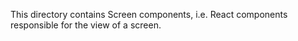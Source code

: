 This directory contains Screen components, i.e. React components responsible for the view of a screen.
